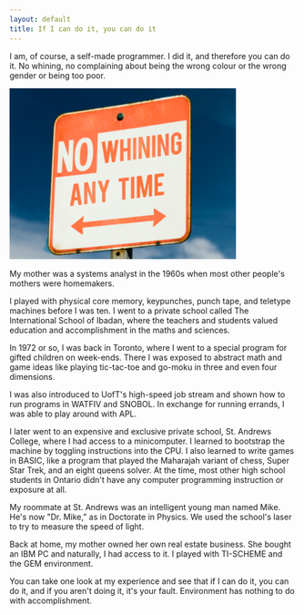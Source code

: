 ```yaml
---
layout: default
title: If I can do it, you can do it
---
```


I am, of course, a self-made programmer. I did it, and therefore you can do it. No whining, no complaining about being the wrong colour or the wrong gender or being too poor.

![No whining](/assets/images/no-whining.jpg)

My mother was a systems analyst in the 1960s when most other people's mothers were homemakers.

I played with physical core memory, keypunches, punch tape, and teletype machines before I was ten. I went to a private school called The International School of Ibadan, where the teachers and students valued education and accomplishment in the maths and sciences.

In 1972 or so, I was back in Toronto, where I went to a special program for gifted children on week-ends. There I was exposed to abstract math and game ideas like playing tic-tac-toe and go-moku in three and even four dimensions.

I was also introduced to UofT's high-speed job stream and shown how to run programs in WATFIV and SNOBOL. In exchange for running errands, I was able to play around with APL.

I later went to an expensive and exclusive private school, St. Andrews College, where I had access to a minicomputer. I learned to bootstrap the machine by toggling instructions into the CPU. I also learned to write games in BASIC, like a program that played the Maharajah variant of chess, Super Star Trek, and an eight queens solver. At the time, most other high school students in Ontario didn't have any computer programming instruction or exposure at all.

My roommate at St. Andrews was an intelligent young man named Mike. He's now "Dr. Mike," as in Doctorate in Physics. We used the school's laser to try to measure the speed of light.

Back at home, my mother owned her own real estate business. She bought an IBM PC and naturally, I had access to it. I played with TI-SCHEME and the GEM environment.

You can take one look at my experience and see that if I can do it, you can do it, and if you aren't doing it, it's your fault. Environment has nothing to do with accomplishment.